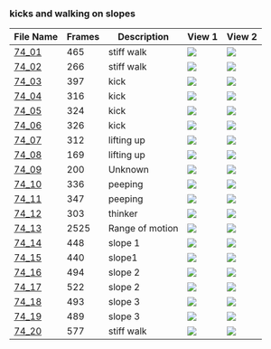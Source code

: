 ### kicks and walking on slopes
|File Name|Frames|Description|View 1|View 2|
|-|-|-|-|-|
|[74_01](https://github.com/Shriinivas/cmubvh/raw/main/Sequence-060-075/74/Data/74_01.zip)|465|stiff walk|<img src="https://github.com/Shriinivas/cmubvhgifs/blob/main/Sequence-060-075/74/74_01_0.gif"/>|<img src="https://github.com/Shriinivas/cmubvhgifs/blob/main/Sequence-060-075/74/74_01_1.gif"/>|
|[74_02](https://github.com/Shriinivas/cmubvh/raw/main/Sequence-060-075/74/Data/74_02.zip)|266|stiff walk|<img src="https://github.com/Shriinivas/cmubvhgifs/blob/main/Sequence-060-075/74/74_02_0.gif"/>|<img src="https://github.com/Shriinivas/cmubvhgifs/blob/main/Sequence-060-075/74/74_02_1.gif"/>|
|[74_03](https://github.com/Shriinivas/cmubvh/raw/main/Sequence-060-075/74/Data/74_03.zip)|397|kick|<img src="https://github.com/Shriinivas/cmubvhgifs/blob/main/Sequence-060-075/74/74_03_0.gif"/>|<img src="https://github.com/Shriinivas/cmubvhgifs/blob/main/Sequence-060-075/74/74_03_1.gif"/>|
|[74_04](https://github.com/Shriinivas/cmubvh/raw/main/Sequence-060-075/74/Data/74_04.zip)|316|kick|<img src="https://github.com/Shriinivas/cmubvhgifs/blob/main/Sequence-060-075/74/74_04_0.gif"/>|<img src="https://github.com/Shriinivas/cmubvhgifs/blob/main/Sequence-060-075/74/74_04_1.gif"/>|
|[74_05](https://github.com/Shriinivas/cmubvh/raw/main/Sequence-060-075/74/Data/74_05.zip)|324|kick|<img src="https://github.com/Shriinivas/cmubvhgifs/blob/main/Sequence-060-075/74/74_05_0.gif"/>|<img src="https://github.com/Shriinivas/cmubvhgifs/blob/main/Sequence-060-075/74/74_05_1.gif"/>|
|[74_06](https://github.com/Shriinivas/cmubvh/raw/main/Sequence-060-075/74/Data/74_06.zip)|326|kick|<img src="https://github.com/Shriinivas/cmubvhgifs/blob/main/Sequence-060-075/74/74_06_0.gif"/>|<img src="https://github.com/Shriinivas/cmubvhgifs/blob/main/Sequence-060-075/74/74_06_1.gif"/>|
|[74_07](https://github.com/Shriinivas/cmubvh/raw/main/Sequence-060-075/74/Data/74_07.zip)|312|lifting up|<img src="https://github.com/Shriinivas/cmubvhgifs/blob/main/Sequence-060-075/74/74_07_0.gif"/>|<img src="https://github.com/Shriinivas/cmubvhgifs/blob/main/Sequence-060-075/74/74_07_1.gif"/>|
|[74_08](https://github.com/Shriinivas/cmubvh/raw/main/Sequence-060-075/74/Data/74_08.zip)|169|lifting up|<img src="https://github.com/Shriinivas/cmubvhgifs/blob/main/Sequence-060-075/74/74_08_0.gif"/>|<img src="https://github.com/Shriinivas/cmubvhgifs/blob/main/Sequence-060-075/74/74_08_1.gif"/>|
|[74_09](https://github.com/Shriinivas/cmubvh/raw/main/Sequence-060-075/74/Data/74_09.zip)|200|Unknown|<img src="https://github.com/Shriinivas/cmubvhgifs/blob/main/Sequence-060-075/74/74_09_0.gif"/>|<img src="https://github.com/Shriinivas/cmubvhgifs/blob/main/Sequence-060-075/74/74_09_1.gif"/>|
|[74_10](https://github.com/Shriinivas/cmubvh/raw/main/Sequence-060-075/74/Data/74_10.zip)|336|peeping|<img src="https://github.com/Shriinivas/cmubvhgifs/blob/main/Sequence-060-075/74/74_10_0.gif"/>|<img src="https://github.com/Shriinivas/cmubvhgifs/blob/main/Sequence-060-075/74/74_10_1.gif"/>|
|[74_11](https://github.com/Shriinivas/cmubvh/raw/main/Sequence-060-075/74/Data/74_11.zip)|347|peeping|<img src="https://github.com/Shriinivas/cmubvhgifs/blob/main/Sequence-060-075/74/74_11_0.gif"/>|<img src="https://github.com/Shriinivas/cmubvhgifs/blob/main/Sequence-060-075/74/74_11_1.gif"/>|
|[74_12](https://github.com/Shriinivas/cmubvh/raw/main/Sequence-060-075/74/Data/74_12.zip)|303|thinker|<img src="https://github.com/Shriinivas/cmubvhgifs/blob/main/Sequence-060-075/74/74_12_0.gif"/>|<img src="https://github.com/Shriinivas/cmubvhgifs/blob/main/Sequence-060-075/74/74_12_1.gif"/>|
|[74_13](https://github.com/Shriinivas/cmubvh/raw/main/Sequence-060-075/74/Data/74_13.zip)|2525|Range of motion|<img src="https://github.com/Shriinivas/cmubvhgifs/blob/main/Sequence-060-075/74/74_13_0.gif"/>|<img src="https://github.com/Shriinivas/cmubvhgifs/blob/main/Sequence-060-075/74/74_13_1.gif"/>|
|[74_14](https://github.com/Shriinivas/cmubvh/raw/main/Sequence-060-075/74/Data/74_14.zip)|448|slope 1|<img src="https://github.com/Shriinivas/cmubvhgifs/blob/main/Sequence-060-075/74/74_14_0.gif"/>|<img src="https://github.com/Shriinivas/cmubvhgifs/blob/main/Sequence-060-075/74/74_14_1.gif"/>|
|[74_15](https://github.com/Shriinivas/cmubvh/raw/main/Sequence-060-075/74/Data/74_15.zip)|440|slope1|<img src="https://github.com/Shriinivas/cmubvhgifs/blob/main/Sequence-060-075/74/74_15_0.gif"/>|<img src="https://github.com/Shriinivas/cmubvhgifs/blob/main/Sequence-060-075/74/74_15_1.gif"/>|
|[74_16](https://github.com/Shriinivas/cmubvh/raw/main/Sequence-060-075/74/Data/74_16.zip)|494|slope 2|<img src="https://github.com/Shriinivas/cmubvhgifs/blob/main/Sequence-060-075/74/74_16_0.gif"/>|<img src="https://github.com/Shriinivas/cmubvhgifs/blob/main/Sequence-060-075/74/74_16_1.gif"/>|
|[74_17](https://github.com/Shriinivas/cmubvh/raw/main/Sequence-060-075/74/Data/74_17.zip)|522|slope 2|<img src="https://github.com/Shriinivas/cmubvhgifs/blob/main/Sequence-060-075/74/74_17_0.gif"/>|<img src="https://github.com/Shriinivas/cmubvhgifs/blob/main/Sequence-060-075/74/74_17_1.gif"/>|
|[74_18](https://github.com/Shriinivas/cmubvh/raw/main/Sequence-060-075/74/Data/74_18.zip)|493|slope 3|<img src="https://github.com/Shriinivas/cmubvhgifs/blob/main/Sequence-060-075/74/74_18_0.gif"/>|<img src="https://github.com/Shriinivas/cmubvhgifs/blob/main/Sequence-060-075/74/74_18_1.gif"/>|
|[74_19](https://github.com/Shriinivas/cmubvh/raw/main/Sequence-060-075/74/Data/74_19.zip)|489|slope 3|<img src="https://github.com/Shriinivas/cmubvhgifs/blob/main/Sequence-060-075/74/74_19_0.gif"/>|<img src="https://github.com/Shriinivas/cmubvhgifs/blob/main/Sequence-060-075/74/74_19_1.gif"/>|
|[74_20](https://github.com/Shriinivas/cmubvh/raw/main/Sequence-060-075/74/Data/74_20.zip)|577|stiff walk|<img src="https://github.com/Shriinivas/cmubvhgifs/blob/main/Sequence-060-075/74/74_20_0.gif"/>|<img src="https://github.com/Shriinivas/cmubvhgifs/blob/main/Sequence-060-075/74/74_20_1.gif"/>|
